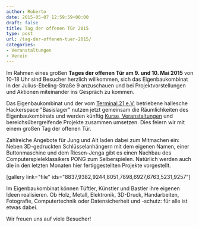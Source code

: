 ```yaml
---
author: Roberto
date: 2015-05-07 12:59:59+00:00
draft: false
title: Tag der offenen Tür 2015
type: post
url: /tag-der-offenen-tuer-2015/
categories:
- Veranstaltungen
- Verein
---
```


Im Rahmen eines großen **Tages der offenen Tür am 9. und 10. Mai 2015** von 10-18 Uhr sind Besucher herzlich willkommen, sich das Eigenbaukombinat in der Julius-Ebeling-Straße 9 anzuschauen und bei Projektvorstellungen und Aktionen miteinander ins Gespräch zu kommen.<!-- more -->

Das Eigenbaukombinat und der vom [Terminal.21 e.V.](http:/https://www.terminal21.de) betriebene hallesche Hackerspace "Basislager" nutzen jetzt gemeinsam die Räumlichkeiten des Eigenbaukombinats und werden künftig [Kurse, Veranstaltungen](/aktuelle-termine/) und bereichsübergreifende Projekte zusammen umsetzen. Dies feiern wir mit einem großen Tag der offenen Tür.

Zahlreiche Angebote für Jung und Alt laden dabei zum Mitmachen ein: Neben 3D-gedruckten Schlüsselanhängern mit dem eigenen Namen, einer  Buttonmaschine und dem Riesen-Jenga gibt es einen Nachbau des Computerspieleklassikers PONG zum Selberspielen. Natürlich werden auch die in den letzten Monaten hier fertiggestellten Projekte vorgestellt.

[gallery link="file" ids="8837,9382,9244,8051,7898,6927,6763,5231,9257"]

Im Eigenbaukombinat können Tüftler, Künstler und Bastler ihre eigenen
Ideen realisieren. Ob Holz, Metall, Elektronik, 3D-Druck, Handarbeiten, Fotografie, Computertechnik oder Datensicherheit und -schutz: für alle ist etwas dabei.

Wir freuen uns auf viele Besucher!

